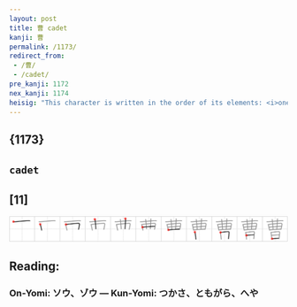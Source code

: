 ```yaml
---
layout: post
title: 曹 cadet
kanji: 曹
permalink: /1173/
redirect_from:
 - /曹/
 - /cadet/
pre_kanji: 1172
nex_kanji: 1174
heisig: "This character is written in the order of its elements: <i>one</i> . . . <i>bend</i> . . . <i>sun</i>."
---
```


## {1173}

## `cadet`

## [11]

<div class="stroke"><img src="../images/E69BB9.png" /></div>

## Reading:

### On-Yomi: ソウ、ゾウ &mdash; Kun-Yomi: つかさ、ともがら、へや
